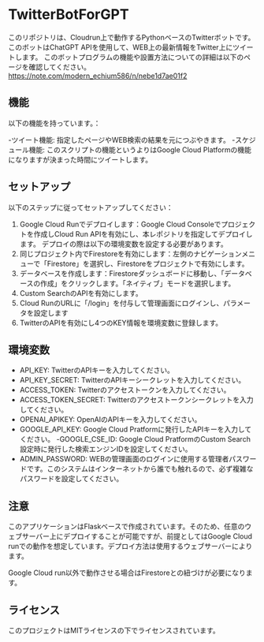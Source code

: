 # TwitterBotForGPT

このリポジトリは、Cloudrun上で動作するPythonベースのTwitterボットです。このボットはChatGPT APIを使用して、WEB上の最新情報をTwitter上にツイートします。
このボットプログラムの機能や設置方法についての詳細は以下のページを確認してください。
https://note.com/modern_echium586/n/nebe1d7ae01f2

## 機能
以下の機能を持っています。：

-ツイート機能: 指定したページやWEB検索の結果を元につぶやきます。
-スケジュール機能: このスクリプトの機能というよりはGoogle Cloud Platformの機能になりますが決まった時間にツイートします。

## セットアップ
以下のステップに従ってセットアップしてください：
1. Google Cloud Runでデプロイします：Google Cloud Consoleでプロジェクトを作成しCloud Run APIを有効にし、本レポジトリを指定してデプロイします。 デプロイの際は以下の環境変数を設定する必要があります。
2. 同じプロジェクト内でFirestoreを有効にします：左側のナビゲーションメニューで「Firestore」を選択し、Firestoreをプロジェクトで有効にします。
3. データベースを作成します：Firestoreダッシュボードに移動し、「データベースの作成」をクリックします。「ネイティブ」モードを選択します。
4. Custom SearchのAPIを有効にします。
5. Cloud RunのURLに「/login」を付与して管理画面にログインし、パラメータを設定します
7. TwitterのAPIを有効にし4つのKEY情報を環境変数に登録します。

## 環境変数
- API_KEY: TwitterのAPIキーを入力してください。
- API_KEY_SECRET: TwitterのAPIキーシークレットを入力してください。
- ACCESS_TOKEN: Twitterのアクセストークンを入力してください。
- ACCESS_TOKEN_SECRET: Twitterのアクセストークンシークレットを入力してください。
- OPENAI_APIKEY: OpenAIのAPIキーを入力してください。
- GOOGLE_API_KEY: Google Cloud Pratformに発行したAPIキーを入力してください。
-GOOGLE_CSE_ID: Google Cloud PratformのCustom Search設定時に発行した検索エンジンIDを設定してください。
- ADMIN_PASSWORD: WEBの管理画面のログインに使用する管理者パスワードです。このシステムはインターネットから誰でも触れるので、必ず複雑なパスワードを設定してください。

## 注意
このアプリケーションはFlaskベースで作成されています。そのため、任意のウェブサーバー上にデプロイすることが可能ですが、前提としてはGoogle Cloud runでの動作を想定しています。デプロイ方法は使用するウェブサーバーによります。

Google Cloud run以外で動作させる場合はFirestoreとの紐づけが必要になります。

## ライセンス
このプロジェクトはMITライセンスの下でライセンスされています。
